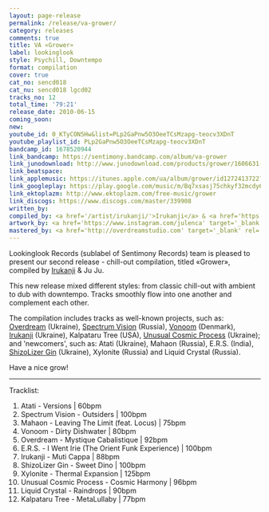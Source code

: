 ```yaml
---
layout: page-release
permalink: /release/va-grower/
category: releases
comments: true
title: VA «Grower»
label: lookinglook
style: Psychill, Downtempo
format: compilation
cover: true
cat_no: sencd018
cat_nu: sencd018 lgcd02
tracks_no: 12
total_time: '79:21'
release_date: 2010-06-15
coming_soon: 
new: 
youtube_id: 0_KTyCON5Hw&list=PLp2GaPnw5O3OeeTCsMzapg-teocv3XDnT
youtube_playlist_id: PLp2GaPnw5O3OeeTCsMzapg-teocv3XDnT
bandcamp_id: 1678520944
link_bandcamp: https://sentimony.bandcamp.com/album/va-grower
link_junodownload: http://www.junodownload.com/products/grower/1606631-02
link_beatspace: 
link_applemusic: https://itunes.apple.com/ua/album/grower/id1272413722?l=uk
link_googleplay: https://play.google.com/music/m/Bq7xsasj75chkyf32mcdy64b5fm?t=Grower
link_ektoplazm: http://www.ektoplazm.com/free-music/grower
link_discogs: https://www.discogs.com/master/339908
written_by: 
compiled_by: <a href='/artist/irukanji/'>Irukanji</a> & <a href='https://www.instagram.com/julenca' target='_blank' rel='noopener'>Ju Ju</a>
artwork_by: <a href='https://www.instagram.com/julenca' target='_blank' rel='noopener'>Ju Ju</a>
mastered_by: <a href='http://overdreamstudio.com' target='_blank' rel='noopener'>Makus @ Overdream Studio</a>
---
```


Lookinglook Records (sublabel of Sentimony Records) team is pleased to present our second release - chill-out compilation, titled «Grower», compiled by <a href='/artist/irukanji/'>Irukanji</a> & Ju Ju.

This new release mixed different styles: from classic chill-out with ambient to dub with downtempo. Tracks smoothly flow into one another and complement each other.

The compilation includes tracks as well-known projects, such as: <a href='/artist/overdream/'>Overdream</a> (Ukraine), <a href='/artist/spectrum-vision/'>Spectrum Vision</a> (Russia), <a href='/artist/spectrum-vision/'>Vonoom</a> (Denmark), <a href='/artist/irukanji/'>Irukanji</a> (Ukraine), Kalpataru Tree (USA), <a href='/artist/unusual-cosmic-process/'>Unusual Cosmic Process</a> (Ukraine); and 'newcomers', such as: Atati (Ukraine), Mahaon (Russia), E.R.S. (India), <a href='/artist/shizolizer-gin/'>ShizoLizer Gin</a> (Ukraine), Xylonite (Russia) and Liquid Crystal (Russia).

Have a nice grow!

---
Tracklist:

01. Atati - Versions \| 60bpm
02. Spectrum Vision - Outsiders \| 100bpm
03. Mahaon - Leaving The Limit (feat. Locus) \| 75bpm
04. Vonoom - Dirty Dishwater \| 80bpm
05. Overdream - Mystique Cabalistique \| 92bpm
06. E.R.S. - I Went Irie (The Orient Funk Experience) \| 100bpm
07. Irukanji - Muti Cappa \| 88bpm
08. ShizoLizer Gin - Sweet Dino \| 100bpm
09. Xylonite - Thermal Expansion \| 125bpm
10. Unusual Cosmic Process - Cosmic Harmony \| 96bpm
11. Liquid Crystal - Raindrops \| 90bpm
12. Kalpataru Tree - MetaLullaby \| 77bpm
